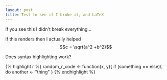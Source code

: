 ```yaml
---
layout: post
title: Test to see if I broke it, and LaTeX
---
```


If you see this I didn't break everything...


If this renders then I actually helped
$$c = \sqrt{a^2 +b^2}$$

Does syntax highlighting work?

{% highlight r %}
random_r_code <- function(x, y){
   if (something == else){
        do another <- "thing"
}
{% endhighlight %}
